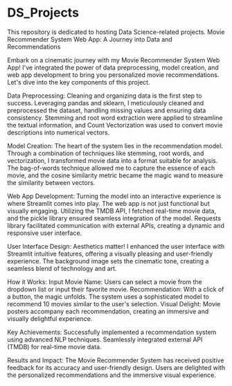 # DS_Projects
This repository is dedicated to hosting Data Science-related projects.
Movie Recommender System Web App: A Journey into Data and Recommendations

Embark on a cinematic journey with my Movie Recommender System Web App! I've integrated the power of data preprocessing, model creation, and web app development to bring you personalized movie recommendations. Let's dive into the key components of this project.

Data Preprocessing:
Cleaning and organizing data is the first step to success. Leveraging pandas and sklearn, I meticulously cleaned and preprocessed the dataset, handling missing values and ensuring data consistency. Stemming and root word extraction were applied to streamline the textual information, and Count Vectorization was used to convert movie descriptions into numerical vectors.

Model Creation:
The heart of the system lies in the recommendation model. Through a combination of techniques like stemming, root words, and vectorization, I transformed movie data into a format suitable for analysis. The bag-of-words technique allowed me to capture the essence of each movie, and the cosine similarity metric became the magic wand to measure the similarity between vectors.

Web App Development:
Turning the model into an interactive experience is where Streamlit comes into play. The web app is not just functional but visually engaging. Utilizing the TMDB API, I fetched real-time movie data, and the pickle library ensured seamless integration of the model. Requests library facilitated communication with external APIs, creating a dynamic and responsive user interface.

User Interface Design:
Aesthetics matter! I enhanced the user interface with Streamlit intuitive features, offering a visually pleasing and user-friendly experience. The background image sets the cinematic tone, creating a seamless blend of technology and art.

How it Works:
Input Movie Name: Users can select a movie from the dropdown list or input their favorite movie.
Recommendation: With a click of a button, the magic unfolds. The system uses a sophisticated model to recommend 10 movies similar to the user's selection.
Visual Delight: Movie posters accompany each recommendation, creating an immersive and visually delightful experience.

Key Achievements:
Successfully implemented a recommendation system using advanced NLP techniques.
Seamlessly integrated external API (TMDB) for real-time movie data.

Results and Impact:
The Movie Recommender System has received positive feedback for its accuracy and user-friendly design. Users are delighted with the personalized recommendations and the immersive visual experience.
